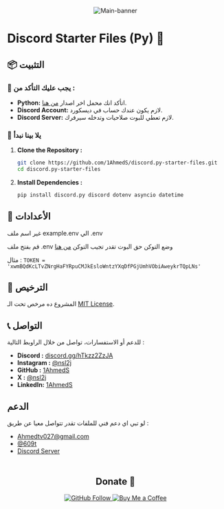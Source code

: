 <div align="center">
  <p>
    <img align="center" alt="Main-banner" src="https://i.ibb.co/93LgdGB/discord-py.png" />
  </p>
</div>

# Discord Starter Files (Py) 📁

## 📦 التثبيت

### 🔧 يجب عليك التأكد من :

- **Python:** اتأكد انك محمل اخر اصدار [من هنا](https://www.python.org/downloads/).
- **Discord Account:** لازم يكون عندك حساب في ديسكورد.
- **Discord Server:** لازم تعطي للبوت صلاحيات وتدخله سيرفرك.

### 🚀 يلا بينا نبدأ

1. **Clone the Repository :**

   ```bash
   git clone https://github.com/1AhmedS/discord.py-starter-files.git
   cd discord.py-starter-files
   ```

2. **Install Dependencies :**

   ```bash
   pip install discord.py discord dotenv asyncio datetime
   ```

## 📝 الأعدادات

غير اسم ملف example.env الي .env

قم بفتح ملف .env وضع التوكن حق البوت تقدر تجيب التوكن [من هنا](https://discord.com/developers/applications)

مثال :
``` TOKEN = 'xwmBQdKcLTvZNrgHaFYRpuCMJkEsloWntzYXqDfPGjUmhVObiAweykrTQpLNs' ```

## 📄 الترخيص

المشروع ده مرخص تحت الـ [MIT License](LICENSE).

## 📞 التواصل

للدعم أو الاستفسارات، تواصل من خلال الراوبط التالية :
- **Discord :** [discord.gg/hTkzz2ZzJA](https://discord.gg/hTkzz2ZzJA)
- **Instagram :** [@nsl2j](https://instagram.com/nsl2j)
- **GitHub :** [1AhmedS](https://github.com/1AhmedS)
- **X :** [@nsl2j](https://x.com/nsl2j)
- **LinkedIn:** [1AhmedS](https://www.linkedin.com/in/1AhmedS/)

## الدعم

لو تبي اي دعم فني للملفات تقدر تتواصل معيا عن طريق :
- [Ahmedtv027@gmail.com](mailto:ahmedtv027@gmail.com)
- [@609t](https://discord.com/users/813844172754649130)
- [Discord Server](discord.gg/hTkzz2ZzJA)

<div align="center" style="margin-top: 50px">
  <h2>Donate 💌</h2>
  <p>
    <a href="https://github.com/1AhmedS">
      <img src="https://img.shields.io/github/followers/1AhmedS?label=Follow&style=social" alt="GitHub Follow"/>
    </a>
    <a href="https://paypal.me/ASamir941">
      <img src="https://img.shields.io/badge/Donate-PayPal-blue.svg" alt="Buy Me a Coffee"/>
    </a>
  </p>
</div>

